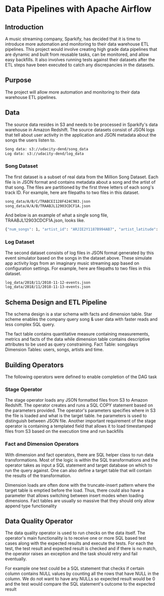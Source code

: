 # Data Pipelines with Apache Airflow

## Introduction
A music streaming company, Sparkify, has decided that it is time to introduce more automation and monitoring to their data warehouse ETL pipelines. This project would involve creating high grade data pipelines that are dynamic and built from reusable tasks, can be monitored, and allow easy backfills. It also involves running tests against their datasets after the ETL steps have been executed to catch any discrepancies in the datasets.


## Purpose
The project will allow more automation and monitoring to their data warehouse ETL pipelines.

## Data
The source data resides in S3 and needs to be processed in Sparkify's data warehouse in Amazon Redshift. The source datasets consist of JSON logs that tell about user activity in the application and JSON metadata about the songs the users listen to.

```bash
Song data: s3://udacity-dend/song_data
Log data: s3://udacity-dend/log_data
```
### Song Dataset
The first dataset is a subset of real data from the Million Song Dataset. Each file is in JSON format and contains metadata about a song and the artist of that song. The files are partitioned by the first three letters of each song's track ID. For example, here are filepaths to two files in this dataset.

```bash
song_data/A/B/C/TRABCEI128F424C983.json
song_data/A/A/B/TRAABJL12903CDCF1A.json
```
And below is an example of what a single song file, TRAABJL12903CDCF1A.json, looks like.

```bash
{"num_songs": 1, "artist_id": "ARJIE2Y1187B994AB7", "artist_latitude": null, "artist_longitude": null, "artist_location": "", "artist_name": "Line Renaud", "song_id": "SOUPIRU12A6D4FA1E1", "title": "Der Kleine Dompfaff", "duration": 152.92036, "year": 0}
```
### Log Dataset
The second dataset consists of log files in JSON format generated by this event simulator based on the songs in the dataset above. These simulate app activity logs from an imaginary music streaming app based on configuration settings. For example, here are filepaths to two files in this dataset.

```bash
log_data/2018/11/2018-11-12-events.json
log_data/2018/11/2018-11-13-events.json
```

## Schema Design and ETL Pipeline
The schema design is a star schema with facts and dimension table.
Star scheme enables the company query song & user data with faster reads and less complex SQL query. 

The fact table contains quantitative measure containing measurements, metrics and facts of the data while dimension table contains descriptive attributes to be used as query constraining.
Fact Table: songplays
Dimension Tables: users, songs, artists and time.

## Building Operators

The following operators were defined to enable completion of the DAG task

### Stage Operator
The stage operator loads any JSON formatted files from S3 to Amazon Redshift. The operator creates and runs a SQL COPY statement based on the parameters provided. The operator's parameters specifies where in S3 the file is loaded and what is the target table. 
he parameters is used to distinguish between JSON file. Another important requirement of the stage operator is containing a templated field that allows it to load timestamped files from S3 based on the execution time and run backfills

### Fact and Dimension Operators
With dimension and fact operators, there are SQL helper class to run data transformations. Most of the logic is within the SQL transformations and the operator takes as input a SQL statement and target database on which to run the query against. One can also define a target table that will contain the results of the transformation.

Dimension loads are often done with the truncate-insert pattern where the target table is emptied before the load. Thus, there could also have a parameter that allows switching between insert modes when loading dimensions. Fact tables are usually so massive that they should only allow append type functionality

## Data Quality Operator
The data quality operator is used to run checks on the data itself. The operator's main functionality is to receive one or more SQL based test cases along with the expected results and execute the tests. For each the test, the test result and expected result is checked and if there is no match, the operator raises an exception and the task should retry and fail eventually.

For example one test could be a SQL statement that checks if certain column contains NULL values by counting all the rows that have NULL in the column. We do not want to have any NULLs so expected result would be 0 and the test would compare the SQL statement's outcome to the expected result


